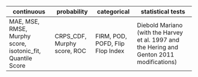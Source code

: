| continuous                   | probability                        | categorical                      | statistical tests      |
| ----------                   | -----------                        | -----------                      | -----------            |
| MAE, MSE, RMSE, Murphy score, isotonic_fit, Quantile Score | CRPS_CDF, Murphy score, ROC        | FIRM, POD, POFD, Flip Flop Index | Diebold Mariano (with the Harvey et al. 1997 and the Hering and Genton 2011 modifications)|
